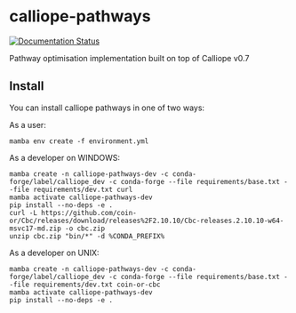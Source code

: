 # calliope-pathways

[![Documentation Status](https://readthedocs.org/projects/calliope-pathways/badge/?version=latest)](https://calliope-pathways.readthedocs.io/en/latest/?badge=latest)

Pathway optimisation implementation built on top of Calliope v0.7

## Install

You can install calliope pathways in one of two ways:

As a user:

```shell
mamba env create -f environment.yml
```

As a developer on WINDOWS:

```shell
mamba create -n calliope-pathways-dev -c conda-forge/label/calliope_dev -c conda-forge --file requirements/base.txt --file requirements/dev.txt curl
mamba activate calliope-pathways-dev
pip install --no-deps -e .
curl -L https://github.com/coin-or/Cbc/releases/download/releases%2F2.10.10/Cbc-releases.2.10.10-w64-msvc17-md.zip -o cbc.zip
unzip cbc.zip "bin/*" -d %CONDA_PREFIX%
```

As a developer on UNIX:

```shell
mamba create -n calliope-pathways-dev -c conda-forge/label/calliope_dev -c conda-forge --file requirements/base.txt --file requirements/dev.txt coin-or-cbc
mamba activate calliope-pathways-dev
pip install --no-deps -e .
```
